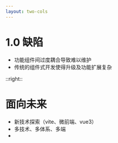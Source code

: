 ```yaml
---
layout: two-cols
---
```


# 1.0 缺陷

- 功能组件间过度耦合导致难以维护
- 传统的组件式开发使得升级及功能扩展复杂

::right::

# 面向未来

- 新技术探索（vite、微前端、vue3）
- 多技术、多体系、多端
- 